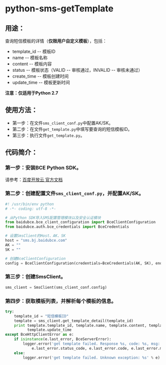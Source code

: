 # python-sms-getTemplate

## 用途：

查询短信模板的详情（**仅限用户自定义模板**），包括：

* template_id -- 模板ID
* name -- 模板名称
* content -- 模板内容
* status -- 模板状态（VALID -- 审核通过，INVALID -- 审核未通过）
* create_time -- 模板创建时间
* update_time -- 模板更新时间

**注意：仅适用于Python 2.7**

## 使用方法：

* 第一步：在文件`sms_client_conf.py`中配置AK/SK。
* 第二步：在文件`get_template.py`中填写要查询的短信模板ID。
* 第三步：执行文件`get_template.py`。

## 代码简介：

### 第一步：安装BCE Python SDK。

请参考：[百度开放云 官方文档](https://bce.baidu.com/doc/SMS/Python-SDK.html#.E5.AE.89.E8.A3.85SDK.E5.B7.A5.E5.85.B7.E5.8C.85)

### 第二步：创建配置文件`sms_client_conf.py`，并配置AK/SK。

```python
#! /usr/bin/env python
# -*- coding: utf-8 -*-

# 从Python SDK导入SMS配置管理模块以及安全认证模块
from baidubce.bce_client_configuration import BceClientConfiguration
from baidubce.auth.bce_credentials import BceCredentials

# 设置SmsClient的Host、AK、SK
host = "sms.bj.baidubce.com"
AK = ""
SK = ""

# 创建BceClientConfiguration
config = BceClientConfiguration(credentials=BceCredentials(AK, SK), endpoint=host)
```

### 第三步：创建SmsClient。

```python
sms_client = SmsClient(sms_client_conf.config)
```

### 第四步：获取模板列表，并解析每个模板的信息。

```python
try:
    template_id = "短信模板ID"
    template = sms_client.get_template_detail(template_id)
    print template.template_id, template.name, template.content, template.status, template.create_time, \
          template.update_time
except BceHttpClientError as e:
    if isinstance(e.last_error, BceServerError):
        logger.error('get template failed. Response %s, code: %s, msg: %s' % (
            e.last_error.status_code, e.last_error.code, e.last_error.message))
    else:
        logger.error('get template failed. Unknown exception: %s' % e)
```
